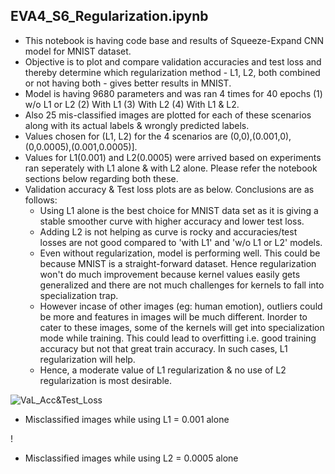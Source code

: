 EVA4_S6_Regularization.ipynb
----------------------------
- This notebook is having code base and results of Squeeze-Expand CNN model for MNIST dataset.
- Objective is to plot and compare validation accuracies and test loss and thereby determine which regularization method - L1, L2, both combined or not having both - gives better results in MNIST.
- Model is having 9680 parameters and was ran 4 times for 40 epochs (1) w/o L1 or L2 (2) With L1 (3) With L2 (4) With L1 & L2.
- Also 25 mis-classified images are plotted for each of these scenarios along with its actual labels & wrongly predicted labels.
- Values chosen for (L1, L2) for the 4 scenarios are (0,0),(0.001,0),(0,0.0005),(0.001,0.0005)].
- Values for L1(0.001) and L2(0.0005) were arrived based on experiments ran seperately with L1 alone & with L2 alone. Please refer the notebook sections below regarding both these.
- Validation accuracy & Test loss plots are as below. Conclusions are as follows:
  - Using L1 alone is the best choice for MNIST data set as it is giving a stable smoother curve with higher accuracy and lower test loss.
  - Adding L2 is not helping as curve is rocky and accuracies/test losses are not good compared to 'with L1' and 'w/o L1 or L2' models.
  - Even without regularization, model is performing well. This could be because MNIST is a straight-forward dataset. Hence regularization won't do much improvement because kernel values easily gets generalized and there are not much challenges for kernels to fall into specialization trap. 
  - However incase of other images (eg: human emotion), outliers could be more and features in images will be much different. Inorder to cater to these images, some of the kernels will get into specialization mode while training. This could lead to overfitting i.e. good training accuracy but not that great train accuracy. In such cases, L1 regularization will help.
  - Hence, a moderate value of L1 regularization & no use of L2 regularization is most desirable.
  
![VaL_Acc&Test_Loss](https://github.com/anilbhatt1/Deep_Learning_EVA4_Phase1/blob/master/S6-L1_L2Regularization/Val_Test%20Accuracies.png)

 - Misclassified images while using L1 = 0.001 alone

!

 - Misclassified images while using L2 = 0.0005 alone
